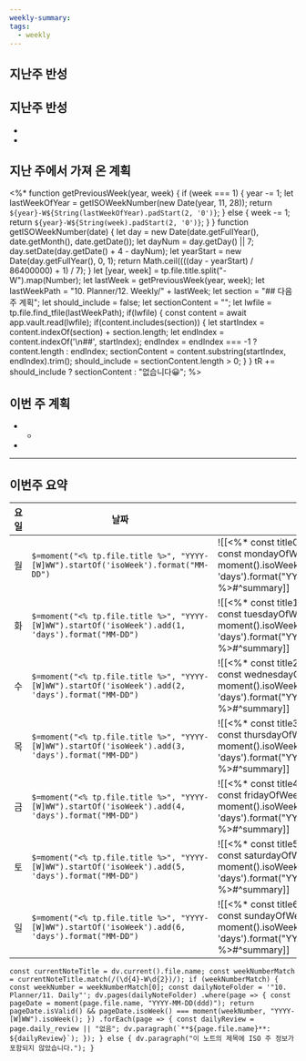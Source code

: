 ```yaml
---
weekly-summary: 
tags:
  - weekly
---
```

## 지난주 반성
## 지난주 반성
- 
- 



## 지난 주에서 가져 온 계획
<%*
 function getPreviousWeek(year, week) { if (week === 1) { year -= 1; let lastWeekOfYear = getISOWeekNumber(new Date(year, 11, 28)); return `${year}-W${String(lastWeekOfYear).padStart(2, '0')}`; } else { week -= 1; return `${year}-W${String(week).padStart(2, '0')}`; } } function getISOWeekNumber(date) { let day = new Date(date.getFullYear(), date.getMonth(), date.getDate()); let dayNum = day.getDay() || 7; day.setDate(day.getDate() + 4 - dayNum); let yearStart = new Date(day.getFullYear(), 0, 1); return Math.ceil((((day - yearStart) / 86400000) + 1) / 7); } let [year, week] = tp.file.title.split("-W").map(Number); let lastWeek = getPreviousWeek(year, week); let lastWeekPath = "10. Planner/12. Weekly/" + lastWeek; let section = "## 다음 주 계획"; let should_include = false; let sectionContent = ""; let lwfile = tp.file.find_tfile(lastWeekPath); if(lwfile) { const content = await app.vault.read(lwfile); if(content.includes(section)) { let startIndex = content.indexOf(section) + section.length; let endIndex = content.indexOf('\n##', startIndex); endIndex = endIndex === -1 ? content.length : endIndex; sectionContent = content.substring(startIndex, endIndex).trim(); should_include = sectionContent.length > 0; } } tR += should_include ? sectionContent : "없습니다😀"; 
%>

## 이번 주 계획
- -
- 

---

 ## 이번주 요약
 
| 요일  | 날짜                                                                                 | 내용                                                                                                                                                                                                                                             |     |     |                                                                                                   |                                                                                                                                                                                                                                                  |     |     |                                                                                                   |                                                                                                                                                                                                                                                      |     |     |                                                                                                   |                                                                                                                                                                                                                                                    |     |     |                                                                                                   |                                                                                                                                                                                                                                                |     |     |                                                                                                   |                                                                                                                                                                                                                                                    |     |     |                                                                                                   |                                                                                                                                                                                                                                                |
| --- | ---------------------------------------------------------------------------------- | ---------------------------------------------------------------------------------------------------------------------------------------------------------------------------------------------------------------------------------------------- | --- | --- | ------------------------------------------------------------------------------------------------- | ------------------------------------------------------------------------------------------------------------------------------------------------------------------------------------------------------------------------------------------------ | --- | --- | ------------------------------------------------------------------------------------------------- | ---------------------------------------------------------------------------------------------------------------------------------------------------------------------------------------------------------------------------------------------------- | --- | --- | ------------------------------------------------------------------------------------------------- | -------------------------------------------------------------------------------------------------------------------------------------------------------------------------------------------------------------------------------------------------- | --- | --- | ------------------------------------------------------------------------------------------------- | ---------------------------------------------------------------------------------------------------------------------------------------------------------------------------------------------------------------------------------------------- | --- | --- | ------------------------------------------------------------------------------------------------- | -------------------------------------------------------------------------------------------------------------------------------------------------------------------------------------------------------------------------------------------------- | --- | --- | ------------------------------------------------------------------------------------------------- | ---------------------------------------------------------------------------------------------------------------------------------------------------------------------------------------------------------------------------------------------- |
| 월   | `$=moment("<% tp.file.title %>", "YYYY-[W]WW").startOf('isoWeek').format("MM-DD")` | ![[<%* const title0 = tp.file.title; const [year0, week0] = title0.split("-W"); const mondayOfWeek = moment().isoWeekYear(year0).isoWeek(week0).startOf('isoWeek').add(0, 'days').format("YYYY-MM-DD(ddd)"); tR += mondayOfWeek; %>#^summary]] |    
| 화   | `$=moment("<% tp.file.title %>", "YYYY-[W]WW").startOf('isoWeek').add(1, 'days').format("MM-DD")` | ![[<%* const title1 = tp.file.title; const [year1, week1] = title1.split("-W"); const tuesdayOfWeek = moment().isoWeekYear(year1).isoWeek(week1).startOf('isoWeek').add(1, 'days').format("YYYY-MM-DD(ddd)"); tR += tuesdayOfWeek; %>#^summary]] |     
| 수   | `$=moment("<% tp.file.title %>", "YYYY-[W]WW").startOf('isoWeek').add(2, 'days').format("MM-DD")` | ![[<%* const title2 = tp.file.title; const [year2, week2] = title2.split("-W"); const wednesdayOfWeek = moment().isoWeekYear(year2).isoWeek(week2).startOf('isoWeek').add(2, 'days').format("YYYY-MM-DD(ddd)"); tR += wednesdayOfWeek; %>#^summary]] |    
| 목   | `$=moment("<% tp.file.title %>", "YYYY-[W]WW").startOf('isoWeek').add(3, 'days').format("MM-DD")` | ![[<%* const title3 = tp.file.title; const [year3, week3] = title3.split("-W"); const thursdayOfWeek = moment().isoWeekYear(year3).isoWeek(week3).startOf('isoWeek').add(3, 'days').format("YYYY-MM-DD(ddd)"); tR += thursdayOfWeek; %>#^summary]] |     
| 금   | `$=moment("<% tp.file.title %>", "YYYY-[W]WW").startOf('isoWeek').add(4, 'days').format("MM-DD")` | ![[<%* const title4 = tp.file.title; const [year4, week4] = title4.split("-W"); const fridayOfWeek = moment().isoWeekYear(year4).isoWeek(week4).startOf('isoWeek').add(4, 'days').format("YYYY-MM-DD(ddd)"); tR += fridayOfWeek; %>#^summary]] |    
| 토   | `$=moment("<% tp.file.title %>", "YYYY-[W]WW").startOf('isoWeek').add(5, 'days').format("MM-DD")` | ![[<%* const title5 = tp.file.title; const [year5, week5] = title5.split("-W"); const saturdayOfWeek = moment().isoWeekYear(year5).isoWeek(week5).startOf('isoWeek').add(5, 'days').format("YYYY-MM-DD(ddd)"); tR += saturdayOfWeek; %>#^summary]] |    
| 일   | `$=moment("<% tp.file.title %>", "YYYY-[W]WW").startOf('isoWeek').add(6, 'days').format("MM-DD")` | ![[<%* const title6 = tp.file.title; const [year6, week6] = title6.split("-W"); const sundayOfWeek = moment().isoWeekYear(year5).isoWeek(week5).startOf('isoWeek').add(6, 'days').format("YYYY-MM-DD(ddd)"); tR += sundayOfWeek; %>#^summary]] |



```dataviewjs 
const currentNoteTitle = dv.current().file.name; const weekNumberMatch = currentNoteTitle.match(/(\d{4}-W\d{2})/); if (weekNumberMatch) { const weekNumber = weekNumberMatch[0]; const dailyNoteFolder = '"10. Planner/11. Daily"'; dv.pages(dailyNoteFolder) .where(page => { const pageDate = moment(page.file.name, "YYYY-MM-DD(ddd)"); return pageDate.isValid() && pageDate.isoWeek() === moment(weekNumber, "YYYY-[W]WW").isoWeek(); }) .forEach(page => { const dailyReview = page.daily_review || "없음"; dv.paragraph(`**${page.file.name}**: ${dailyReview}`); }); } else { dv.paragraph("이 노트의 제목에 ISO 주 정보가 포함되지 않았습니다."); } 
```
